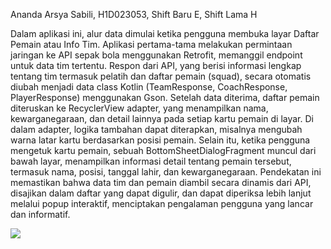 Ananda Arsya Sabili, H1D023053, Shift Baru E, Shift Lama H

Dalam aplikasi ini, alur data dimulai ketika pengguna membuka layar Daftar Pemain atau Info Tim. Aplikasi pertama-tama melakukan permintaan jaringan ke API sepak bola menggunakan Retrofit, memanggil endpoint untuk data tim tertentu. Respon dari API, yang berisi informasi lengkap tentang tim termasuk pelatih dan daftar pemain (squad), secara otomatis diubah menjadi data class Kotlin (TeamResponse, CoachResponse, PlayerResponse) menggunakan Gson. Setelah data diterima, daftar pemain diteruskan ke RecyclerView adapter, yang menampilkan nama, kewarganegaraan, dan detail lainnya pada setiap kartu pemain di layar. Di dalam adapter, logika tambahan dapat diterapkan, misalnya mengubah warna latar kartu berdasarkan posisi pemain. Selain itu, ketika pengguna mengetuk kartu pemain, sebuah BottomSheetDialogFragment muncul dari bawah layar, menampilkan informasi detail tentang pemain tersebut, termasuk nama, posisi, tanggal lahir, dan kewarganegaraan. Pendekatan ini memastikan bahwa data tim dan pemain diambil secara dinamis dari API, disajikan dalam daftar yang dapat digulir, dan dapat diperiksa lebih lanjut melalui popup interaktif, menciptakan pengalaman pengguna yang lancar dan informatif.

<img src="C:\Users\hp\Downloads\az_recorder_20251024_221115.gif" >
